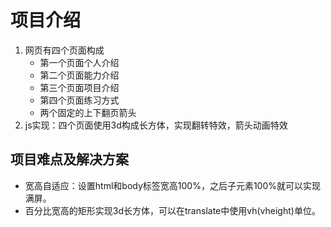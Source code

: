 # 项目介绍
1. 网页有四个页面构成
    - 第一个页面个人介绍
    - 第二个页面能力介绍
    - 第三个页面项目介绍
    - 第四个页面练习方式
    - 两个固定的上下翻页箭头
2. js实现：四个页面使用3d构成长方体，实现翻转特效，箭头动画特效

## 项目难点及解决方案
- 宽高自适应：设置html和body标签宽高100%，之后子元素100%就可以实现满屏。
- 百分比宽高的矩形实现3d长方体，可以在translate中使用vh(vheight)单位。